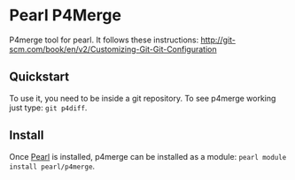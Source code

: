 Pearl P4Merge
===========

P4merge tool for pearl. It follows these instructions:
http://git-scm.com/book/en/v2/Customizing-Git-Git-Configuration


Quickstart
----------

To use it, you need to be inside a git repository. To see p4merge working just type: `git p4diff`.

Install
-------

Once [Pearl](https://github.com/fsquillace/pearl) is installed, p4merge can be installed as a module: `pearl module install pearl/p4merge`.
